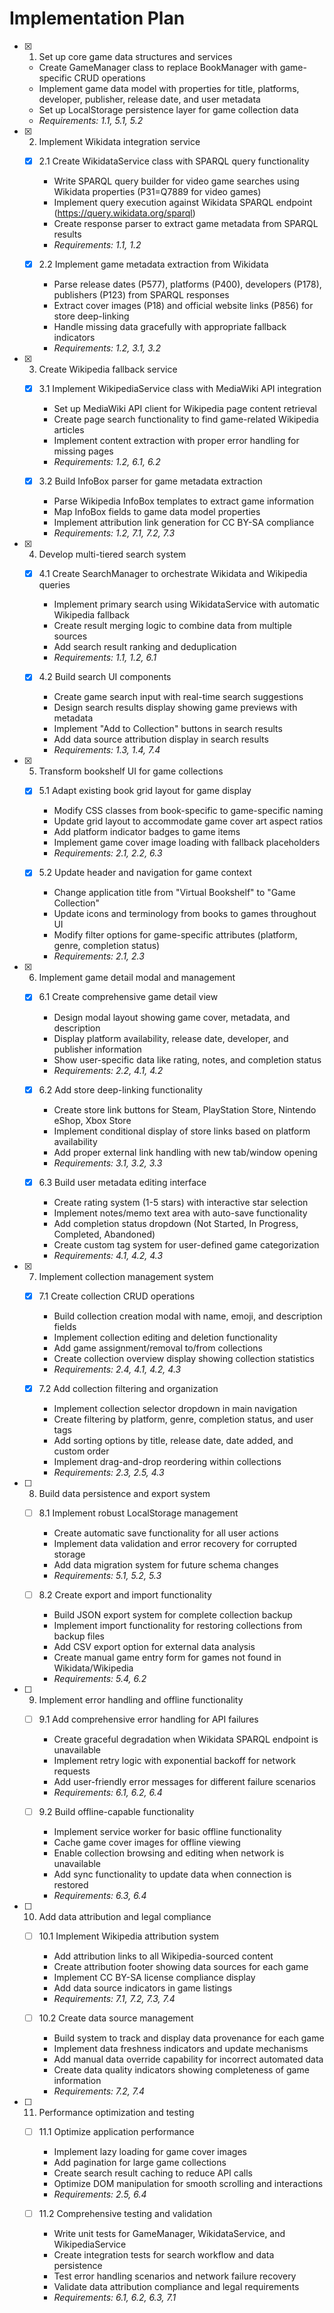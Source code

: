 # Implementation Plan

- [x] 1. Set up core game data structures and services
  - Create GameManager class to replace BookManager with game-specific CRUD operations
  - Implement game data model with properties for title, platforms, developer, publisher, release date, and user metadata
  - Set up LocalStorage persistence layer for game collection data
  - _Requirements: 1.1, 5.1, 5.2_

- [x] 2. Implement Wikidata integration service
  - [x] 2.1 Create WikidataService class with SPARQL query functionality
    - Write SPARQL query builder for video game searches using Wikidata properties (P31=Q7889 for video games)
    - Implement query execution against Wikidata SPARQL endpoint (https://query.wikidata.org/sparql)
    - Create response parser to extract game metadata from SPARQL results
    - _Requirements: 1.1, 1.2_

  - [x] 2.2 Implement game metadata extraction from Wikidata
    - Parse release dates (P577), platforms (P400), developers (P178), publishers (P123) from SPARQL responses
    - Extract cover images (P18) and official website links (P856) for store deep-linking
    - Handle missing data gracefully with appropriate fallback indicators
    - _Requirements: 1.2, 3.1, 3.2_

- [x] 3. Create Wikipedia fallback service
  - [x] 3.1 Implement WikipediaService class with MediaWiki API integration
    - Set up MediaWiki API client for Wikipedia page content retrieval
    - Create page search functionality to find game-related Wikipedia articles
    - Implement content extraction with proper error handling for missing pages
    - _Requirements: 1.2, 6.1, 6.2_

  - [x] 3.2 Build InfoBox parser for game metadata extraction
    - Parse Wikipedia InfoBox templates to extract game information
    - Map InfoBox fields to game data model properties
    - Implement attribution link generation for CC BY-SA compliance
    - _Requirements: 1.2, 7.1, 7.2, 7.3_

- [x] 4. Develop multi-tiered search system
  - [x] 4.1 Create SearchManager to orchestrate Wikidata and Wikipedia queries
    - Implement primary search using WikidataService with automatic Wikipedia fallback
    - Create result merging logic to combine data from multiple sources
    - Add search result ranking and deduplication
    - _Requirements: 1.1, 1.2, 6.1_

  - [x] 4.2 Build search UI components
    - Create game search input with real-time search suggestions
    - Design search results display showing game previews with metadata
    - Implement "Add to Collection" buttons in search results
    - Add data source attribution display in search results
    - _Requirements: 1.3, 1.4, 7.4_

- [x] 5. Transform bookshelf UI for game collections
  - [x] 5.1 Adapt existing book grid layout for game display
    - Modify CSS classes from book-specific to game-specific naming
    - Update grid layout to accommodate game cover art aspect ratios
    - Add platform indicator badges to game items
    - Implement game cover image loading with fallback placeholders
    - _Requirements: 2.1, 2.2, 6.3_

  - [x] 5.2 Update header and navigation for game context
    - Change application title from "Virtual Bookshelf" to "Game Collection"
    - Update icons and terminology from books to games throughout UI
    - Modify filter options for game-specific attributes (platform, genre, completion status)
    - _Requirements: 2.1, 2.3_

- [x] 6. Implement game detail modal and management
  - [x] 6.1 Create comprehensive game detail view
    - Design modal layout showing game cover, metadata, and description
    - Display platform availability, release date, developer, and publisher information
    - Show user-specific data like rating, notes, and completion status
    - _Requirements: 2.2, 4.1, 4.2_

  - [x] 6.2 Add store deep-linking functionality
    - Create store link buttons for Steam, PlayStation Store, Nintendo eShop, Xbox Store
    - Implement conditional display of store links based on platform availability
    - Add proper external link handling with new tab/window opening
    - _Requirements: 3.1, 3.2, 3.3_

  - [x] 6.3 Build user metadata editing interface
    - Create rating system (1-5 stars) with interactive star selection
    - Implement notes/memo text area with auto-save functionality
    - Add completion status dropdown (Not Started, In Progress, Completed, Abandoned)
    - Create custom tag system for user-defined game categorization
    - _Requirements: 4.1, 4.2, 4.3_

- [x] 7. Implement collection management system
  - [x] 7.1 Create collection CRUD operations
    - Build collection creation modal with name, emoji, and description fields
    - Implement collection editing and deletion functionality
    - Add game assignment/removal to/from collections
    - Create collection overview display showing collection statistics
    - _Requirements: 2.4, 4.1, 4.2, 4.3_

  - [x] 7.2 Add collection filtering and organization
    - Implement collection selector dropdown in main navigation
    - Create filtering by platform, genre, completion status, and user tags
    - Add sorting options by title, release date, date added, and custom order
    - Implement drag-and-drop reordering within collections
    - _Requirements: 2.3, 2.5, 4.3_

- [ ] 8. Build data persistence and export system
  - [ ] 8.1 Implement robust LocalStorage management
    - Create automatic save functionality for all user actions
    - Implement data validation and error recovery for corrupted storage
    - Add data migration system for future schema changes
    - _Requirements: 5.1, 5.2, 5.3_

  - [ ] 8.2 Create export and import functionality
    - Build JSON export system for complete collection backup
    - Implement import functionality for restoring collections from backup files
    - Add CSV export option for external data analysis
    - Create manual game entry form for games not found in Wikidata/Wikipedia
    - _Requirements: 5.4, 6.2_

- [ ] 9. Implement error handling and offline functionality
  - [ ] 9.1 Add comprehensive error handling for API failures
    - Create graceful degradation when Wikidata SPARQL endpoint is unavailable
    - Implement retry logic with exponential backoff for network requests
    - Add user-friendly error messages for different failure scenarios
    - _Requirements: 6.1, 6.2, 6.4_

  - [ ] 9.2 Build offline-capable functionality
    - Implement service worker for basic offline functionality
    - Cache game cover images for offline viewing
    - Enable collection browsing and editing when network is unavailable
    - Add sync functionality to update data when connection is restored
    - _Requirements: 6.3, 6.4_

- [ ] 10. Add data attribution and legal compliance
  - [ ] 10.1 Implement Wikipedia attribution system
    - Add attribution links to all Wikipedia-sourced content
    - Create attribution footer showing data sources for each game
    - Implement CC BY-SA license compliance display
    - Add data source indicators in game listings
    - _Requirements: 7.1, 7.2, 7.3, 7.4_

  - [ ] 10.2 Create data source management
    - Build system to track and display data provenance for each game
    - Implement data freshness indicators and update mechanisms
    - Add manual data override capability for incorrect automated data
    - Create data quality indicators showing completeness of game information
    - _Requirements: 7.2, 7.4_

- [ ] 11. Performance optimization and testing
  - [ ] 11.1 Optimize application performance
    - Implement lazy loading for game cover images
    - Add pagination for large game collections
    - Create search result caching to reduce API calls
    - Optimize DOM manipulation for smooth scrolling and interactions
    - _Requirements: 2.5, 6.4_

  - [ ] 11.2 Comprehensive testing and validation
    - Write unit tests for GameManager, WikidataService, and WikipediaService
    - Create integration tests for search workflow and data persistence
    - Test error handling scenarios and network failure recovery
    - Validate data attribution compliance and legal requirements
    - _Requirements: 6.1, 6.2, 6.3, 7.1_